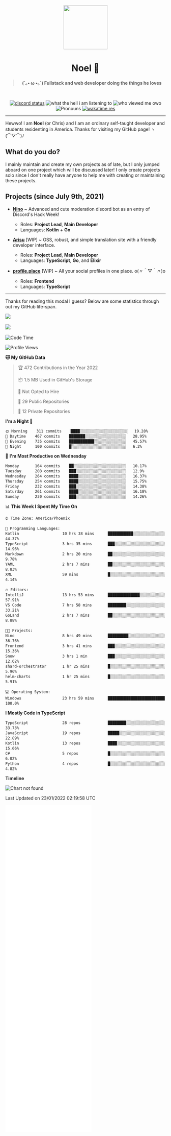 <div align='center'>
  <div align='center'>
    <img
      src='https://cdn.floofy.dev/art/icons/icon_cinnamonserval.png'
      width='138'
      height='138'
    />
  </div>
  <h1>Noel 🐾</h1>
  <blockquote><strong>(´｡• ω •｡`) Fullstack and web developer doing the things he loves</strong></blockquote>

  <br />

  <a href='https://discord.com/users/280158289667555328' target='_blank'><img alt="discord status" src="https://dev.discordprofiles.me/badge/status/280158289667555328" /></a>
  <img alt="what the hell i am listening to" src="https://dev.discordprofiles.me/badge/spotify/280158289667555328" />
  <img alt="who viewed me owo" src="https://komarev.com/ghpvc/?username=auguwu" />
  <img alt='Pronouns' src='https://img.shields.io/endpoint?url=https://pronoundb.org/shields/6004d014406af11e4593a013' />
  <a href="https://wakatime.com/@auguwu" target='_blank'>
    <img alt='wakatime res' src='https://wakatime.com/badge/user/89736485-42ec-4c0f-a2f3-481db74514dc.svg' />
  </a>
</div>

<hr />

Hewwo! I am **Noel** (or Chris) and I am an ordinary self-taught developer and students residenting in America. Thanks for visiting my GitHub page! ヽ(⌒▽⌒)ﾉ

## What do you do?
I mainly maintain and create my own projects as of late, but I only jumped aboard on one project which will be discussed later! I only create projects
solo since I don't really have anyone to help me with creating or maintaining these projects.

## Projects (since July 9th, 2021)
- [**Nino**](https://nino.sh) ~ Advanced and cute moderation discord bot as an entry of Discord's Hack Week!
  - Roles: **Project Lead**, **Main Developer**
  - Languages: **Kotlin** + **Go**

- [**Arisu**](https://arisu.land) [WIP] ~ OSS, robust, and simple translation site with a friendly developer interface.
  - Roles: **Project Lead**, **Main Developer**
  - Languages: **TypeScript**, **Go**, and **Elixir**

- [**profile.place**](https://profile.place) [WIP] ~ All your social profiles in one place. o(〃＾▽＾〃)o
  - Roles: **Frontend**
  - Languages: **TypeScript**

---

Thanks for reading this modal I guess? Below are some statistics through out my GitHub life-span.

![](https://github-readme-stats.vercel.app/api?username=auguwu&count_private=true&show_icons=true&theme=gruvbox)

![](https://github-readme-stats.vercel.app/api/top-langs/?username=auguwu&layout=compact&theme=gruvbox)

<!--START_SECTION:waka-->
![Code Time](http://img.shields.io/badge/Code%20Time-2%2C658%20hrs%2051%20mins-blue)

![Profile Views](http://img.shields.io/badge/Profile%20Views-4-blue)

**🐱 My GitHub Data** 

> 🏆 472 Contributions in the Year 2022
 > 
> 📦 1.5 MB Used in GitHub's Storage 
 > 
> 🚫 Not Opted to Hire
 > 
> 📜 29 Public Repositories 
 > 
> 🔑 12 Private Repositories  
 > 
**I'm a Night 🦉** 

```text
🌞 Morning    311 commits    ████░░░░░░░░░░░░░░░░░░░░░   19.28% 
🌆 Daytime    467 commits    ███████░░░░░░░░░░░░░░░░░░   28.95% 
🌃 Evening    735 commits    ███████████░░░░░░░░░░░░░░   45.57% 
🌙 Night      100 commits    █░░░░░░░░░░░░░░░░░░░░░░░░   6.2%

```
📅 **I'm Most Productive on Wednesday** 

```text
Monday       164 commits    ██░░░░░░░░░░░░░░░░░░░░░░░   10.17% 
Tuesday      208 commits    ███░░░░░░░░░░░░░░░░░░░░░░   12.9% 
Wednesday    264 commits    ████░░░░░░░░░░░░░░░░░░░░░   16.37% 
Thursday     254 commits    ████░░░░░░░░░░░░░░░░░░░░░   15.75% 
Friday       232 commits    ███░░░░░░░░░░░░░░░░░░░░░░   14.38% 
Saturday     261 commits    ████░░░░░░░░░░░░░░░░░░░░░   16.18% 
Sunday       230 commits    ███░░░░░░░░░░░░░░░░░░░░░░   14.26%

```


📊 **This Week I Spent My Time On** 

```text
⌚︎ Time Zone: America/Phoenix

💬 Programming Languages: 
Kotlin                   10 hrs 38 mins      ███████████░░░░░░░░░░░░░░   44.37% 
TypeScript               3 hrs 35 mins       ███░░░░░░░░░░░░░░░░░░░░░░   14.96% 
Markdown                 2 hrs 20 mins       ██░░░░░░░░░░░░░░░░░░░░░░░   9.78% 
YAML                     2 hrs 7 mins        ██░░░░░░░░░░░░░░░░░░░░░░░   8.83% 
XML                      59 mins             █░░░░░░░░░░░░░░░░░░░░░░░░   4.14%

🔥 Editors: 
IntelliJ                 13 hrs 53 mins      ██████████████░░░░░░░░░░░   57.91% 
VS Code                  7 hrs 58 mins       ████████░░░░░░░░░░░░░░░░░   33.21% 
GoLand                   2 hrs 7 mins        ██░░░░░░░░░░░░░░░░░░░░░░░   8.88%

🐱‍💻 Projects: 
Nino                     8 hrs 49 mins       █████████░░░░░░░░░░░░░░░░   36.76% 
Frontend                 3 hrs 41 mins       ███░░░░░░░░░░░░░░░░░░░░░░   15.36% 
Snow                     3 hrs 1 min         ███░░░░░░░░░░░░░░░░░░░░░░   12.62% 
shard-orchestrator       1 hr 25 mins        █░░░░░░░░░░░░░░░░░░░░░░░░   5.96% 
helm-charts              1 hr 25 mins        █░░░░░░░░░░░░░░░░░░░░░░░░   5.91%

💻 Operating System: 
Windows                  23 hrs 59 mins      █████████████████████████   100.0%

```

**I Mostly Code in TypeScript** 

```text
TypeScript               28 repos            ████████░░░░░░░░░░░░░░░░░   33.73% 
JavaScript               19 repos            █████░░░░░░░░░░░░░░░░░░░░   22.89% 
Kotlin                   13 repos            ████░░░░░░░░░░░░░░░░░░░░░   15.66% 
C#                       5 repos             █░░░░░░░░░░░░░░░░░░░░░░░░   6.02% 
Python                   4 repos             █░░░░░░░░░░░░░░░░░░░░░░░░   4.82%

```


**Timeline**

![Chart not found](https://raw.githubusercontent.com/auguwu/auguwu/master/charts/bar_graph.png) 


 Last Updated on 23/01/2022 02:19:58 UTC
<!--END_SECTION:waka-->

![](./github-metrics.svg)
